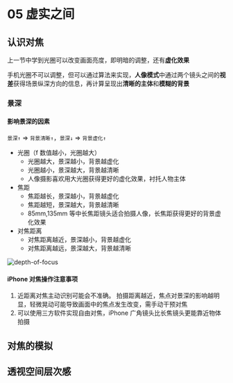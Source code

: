 # 05 虚实之间

## 认识对焦

上一节中学到光圈可以改变画面亮度，即明暗的调整，还有**虚化效果**

手机光圈不可以调整，但可以通过算法来实现，**人像模式**中通过两个镜头之间的**视差**获得场景纵深方向的信息，再计算呈现出**清晰的主体**和**模糊的背景**

### 景深

#### 影响景深的因素

`景深↑` => `背景清晰↑`，`景深↓` => `背景虚化↑`

- 光圈（f 数值越小，光圈越大）
  - 光圈越大，景深越小，背景越虚化
  - 光圈越小，景深越大，背景越清晰
  - 人像摄影喜欢用大光圈获得更好的虚化效果，衬托人物主体
- 焦距
  - 焦距越长，景深越小，背景越虚化
  - 焦距越短，景深越大，背景越清晰
  - 85mm,135mm 等中长焦距镜头适合拍摄人像，长焦距获得更好的背景虚化效果
- 对焦距离
  - 对焦距离越近，景深越小，背景越虚化
  - 对焦距离越远，景深越大，背景越清晰

![depth-of-focus](https://fxpby.oss-cn-beijing.aliyuncs.com/blogImg/photography/depth-of-focus.png)

#### iPhone 对焦操作注意事项

1. 近距离对焦主动识别可能会不准确。
   拍摄距离越近，焦点对景深的影响越明显，轻微晃动可能导致画面中的焦点发生改变，需手动干预对焦
2. 可以使用三方软件实现自由对焦，iPhone 广角镜头比长焦镜头更能靠近物体拍摄

## 对焦的模拟

## 透视空间层次感
